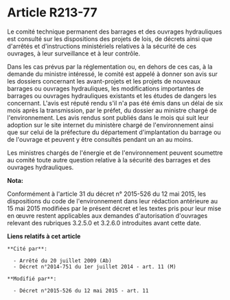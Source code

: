 # Article R213-77

Le comité technique permanent des barrages et des ouvrages hydrauliques est consulté sur les dispositions des projets de
lois, de décrets ainsi que d'arrêtés et d'instructions ministériels relatives à la sécurité de ces ouvrages, à leur
surveillance et à leur contrôle. 

Dans les cas prévus par la réglementation ou, en dehors de ces cas, à la demande du ministre intéressé, le comité est appelé
à donner son avis sur les dossiers concernant les avant-projets et les projets de nouveaux barrages ou ouvrages hydrauliques,
les modifications importantes de barrages ou ouvrages hydrauliques existants et les études de dangers les concernant. L'avis
est réputé rendu s'il n'a pas été émis dans un délai de six mois après la transmission, par le préfet, du dossier au ministre
chargé de l'environnement. Les avis rendus sont publiés dans le mois qui suit leur adoption sur le site internet du ministère
chargé de l'environnement ainsi que sur celui de la préfecture du département d'implantation du barrage ou de l'ouvrage et
peuvent y être consultés pendant un an au moins. 

Les ministres chargés de l'énergie et de l'environnement peuvent soumettre au comité toute autre question relative à la
sécurité des barrages et des ouvrages hydrauliques.

**Nota:**

Conformément à l'article 31 du décret n° 2015-526 du 12 mai 2015, les dispositions du code de l'environnement dans leur
rédaction antérieure au 15 mai 2015 modifiées par le présent décret et les textes pris pour leur mise en œuvre restent
applicables aux demandes d'autorisation d'ouvrages relevant des rubriques 3.2.5.0 et 3.2.6.0 introduites avant cette date.

**Liens relatifs à cet article**

	**Cité par**:

	  - Arrêté du 20 juillet 2009 (Ab)
	  - Décret n°2014-751 du 1er juillet 2014 - art. 11 (M)

	**Modifié par**:

	  - Décret n°2015-526 du 12 mai 2015 - art. 11
